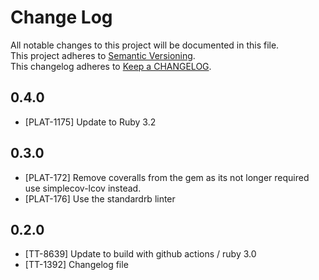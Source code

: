 # Change Log

All notable changes to this project will be documented in this file.  
This project adheres to [Semantic Versioning](http://semver.org/).  
This changelog adheres to [Keep a CHANGELOG](http://keepachangelog.com/).

## 0.4.0

- [PLAT-1175] Update to Ruby 3.2

## 0.3.0

- [PLAT-172] Remove coveralls from the gem as its not longer required use simplecov-lcov instead.
- [PLAT-176] Use the standardrb linter

## 0.2.0

- [TT-8639] Update to build with github actions / ruby 3.0
- [TT-1392] Changelog file
